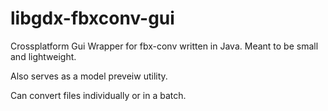 libgdx-fbxconv-gui
==================


Crossplatform Gui Wrapper for fbx-conv written in Java. Meant to be small and lightweight.

Also serves as a model preveiw utility.

Can convert files individually or in a batch.




